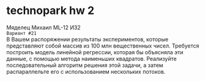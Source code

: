 # technopark hw 2
Мяделец Михаил ML-12 ИЗ2 \
`Вариант #21` \
В Вашем распоряжении результаты экспериментов, которые представляют собой массив из 100 млн
вещественных чисел. Требуется построить модель линейной регрессии, которая бы объясняла эти
данные, с помощью метода наименьших квадратов. Реализуйте последовательный алгоритм решения этой
задачи, а затем распараллельте его с использованием нескольких потоков. 
